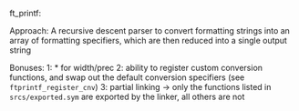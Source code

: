 ft_printf:

Approach:
    A recursive descent parser to convert formatting strings into an
array of formatting specifiers, which are then reduced into a single
output string

Bonuses:
1: * for width/prec
2: ability to register custom conversion functions, and swap out the default
    conversion specifiers (see `ftprintf_register_cnv`)
3: partial linking -> only the functions listed in `srcs/exported.sym` are
    exported by the linker, all others are not